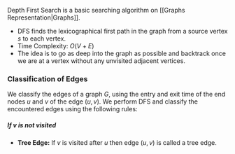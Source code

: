 Depth First Search is a basic searching algorithm on [[Graphs Representation|Graphs]].
- DFS finds the lexicographical first path in the graph from a source vertex $s$ to each vertex.
- Time Complexity: $O(V+E)$
- The idea is to go as deep into the graph as possible and backtrack once we are at a vertex without any unvisited adjacent vertices.
### Classification of Edges
We classify the edges of a graph $G$, using the entry and exit time of the end nodes $u$ and $v$ of the edge $(u,v)$.
We perform DFS and classify the encountered edges using the following rules:
##### If $v$ is not visited
- **Tree Edge:** If $v$ is visited after $u$ then edge $(u, v)$ is called a tree edge.